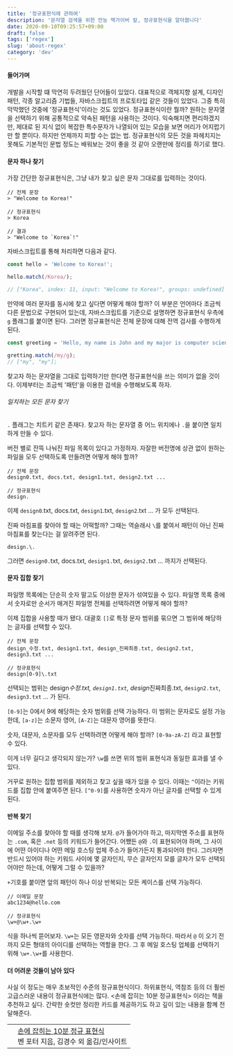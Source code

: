 ```yaml
---
title: '정규표현식에 관하여'
description: '문자열 검색을 위한 만능 맥가이버 칼, 정규표현식을 알아봅니다'
date: 2020-09-10T09:25:57+09:00
draft: false
tags: ['regex']
slug: 'about-regex'
category: 'dev'
---
```


#### 들어가며

개발을 시작할 떄 막연히 두려웠던 단어들이 있었다. 대표적으로 객체지향 설계, 디자인 패턴, 각종 알고리즘 기법들, 자바스크립트의 프로토타입 같은 것들이 있었다. 그중 특히 막막했던 것중에 '정규표현식'이라는 것도 있었다. 정규표현식이란 뭘까? 원하는 문자열을 선택하기 위해 공통적으로 약속된 패턴을 사용하는 것이다. 익숙해지면 편리하겠지만, 제대로 된 지식 없이 복잡한 특수문자가 나열되어 있는 모습을 보면 머리가 어지럽기만 할 뿐이다. 하지만 언제까지 피할 수는 없는 법. 정규표현식의 모든 것을 파헤치지는 못해도 기본적인 문법 정도는 배워보는 것이 좋을 것 같아 오랜만에 정리를 하기로 했다.

#### 문자 하나 찾기

가장 간단한 정규표현식은, 그냥 내가 찾고 싶은 문자 그대로를 입력하는 것이다.

```
// 전체 문장
> "Welcome to Korea!"

// 정규표현식
> Korea

// 결과
> "Welcome to `Korea`!"
```

자바스크립트를 통해 처리하면 다음과 같다.

```javascript
const hello = 'Welcome to Korea!';

hello.match(/Korea/);

// ["Korea", index: 11, input: "Welcome to Korea!", groups: undefined]
```

만약에 여러 문자를 동시에 찾고 싶다면 어떻게 해야 할까? 이 부분은 언어마다 조금씩 다른 문법으로 구현되어 있는데, 자바스크립트를 기준으로 설명하면 정규표현식 우측에 `g` 플래그를 붙이면 된다. 그러면 정규표현식은 전체 문장에 대해 전역 검사를 수행하게 된다.

```javascript
const greeting = 'Hello, my name is John and my major is computer science.';

gretting.match(/my/g);
// ["my", "my"];
```

찾고자 하는 문자열을 그대로 입력하기만 한다면 정규표현식을 쓰는 의미가 없을 것이다. 이제부터는 조금씩 '패턴'을 이용한 검색을 수행해보도록 하자.

###### 일치하는 모든 문자 찾기

`.` 플래그는 치트키 같은 존재다. 찾고자 하는 문자열 중 어느 위치에나 `.`을 붙이면 일치하게 만들 수 있다.

버전 별로 잔뜩 나눠진 파일 목록이 있다고 가정하자. 자잘한 버전명에 상관 없이 원하는 파일을 모두 선택하도록 만들려면 어떻게 해야 할까?

```
// 전체 문장
design0.txt, docs.txt, design1.txt, design2.txt ...

// 정규표현식
design.
```

이제 `design0`.txt, docs.txt, `design1`.txt, `design2`.txt ... 가 모두 선택된다.

진짜 마침표를 찾아야 할 때는 어떡할까? 그때는 역슬래시 `\`를 붙여서 패턴이 아닌 진짜 마침표를 찾는다는 걸 알려주면 된다.

```
design.\.
```

그러면 `design0.`txt, docs.txt, `design1.`txt, `design2.`txt ... 까지가 선택된다.

#### 문자 집합 찾기

파일명 목록에는 단순히 숫자 말고도 이상한 문자가 섞여있을 수 있다. 파일명 목록 중에서 숫자로만 순서가 매겨진 파일명 전체를 선택하려면 어떻게 해야 할까?

이제 집합을 사용할 때가 됐다. 대괄호 `[]`로 특정 문자 범위를 묶으면 그 범위에 해당하는 글자를 선택할 수 있다.

```
// 전체 문장
design_수정.txt, design1.txt, design_진짜최종.txt, design2.txt, design3.txt ...

// 정규표현식
design[0-9]\.txt

```

선택되는 범위는 design*수정.txt, `design1.txt`, design*진짜최종.txt, `design2.txt`, `design3.txt` ... 가 된다.

`[0-9]`는 0에서 9에 해당하는 숫자 범위를 선택 가능하다. 이 범위는 문자로도 설정 가능한데, `[a-z]`는 소문자 영어, `[A-Z]`는 대문자 영어를 뜻한다.

숫자, 대문자, 소문자를 모두 선택하려면 어떻게 해야 할까? `[0-9a-zA-Z]` 라고 표현할 수 있다.

이게 너무 길다고 생각되지 않는가? `\w`를 쓰면 위의 범위 표현식과 동일한 효과를 낼 수 있다.

거꾸로 원하는 집합 범위를 제외하고 찾고 싶을 때가 있을 수 있다. 이때는 `^`이라는 키워드를 집합 안에 붙여주면 된다. `[^0-9]`를 사용하면 숫자가 아닌 글자를 선택할 수 있게 된다.

#### 반복 찾기

이메일 주소를 찾아야 할 때를 생각해 보자. `@`가 들어가야 하고, 마지막엔 주소를 표현하는 `.com`, 혹은 `.net` 등의 키워드가 들어간다. 어쨌든 `@`와 `.`이 표현되어야 하며, 그 사이에 어떤 아이디나 어떤 메일 호스팅 업체 주소가 들어가든지 통과되어야 한다. 그러자면 반드시 있어야 하는 키워드 사이에 몇 글자인지, 무슨 글자인지 모를 글자가 모두 선택되어야만 하는데, 어떻게 그럴 수 있을까?

`+`기호를 붙이면 앞의 패턴이 하나 이상 반복되는 모든 케이스를 선택 가능하다.

```
// 이메일 문장
abc1234@hello.com

// 정규표현식
\w+@\w+.\w+
```

식을 하나씩 뜯어보자. `\w+`는 모든 영문자와 숫자를 선택 가능하다. 따라서 `@` 이 오기 전까지 모든 형태의 아이디를 선택하는 역할을 한다. 그 후 메일 호스팅 업체를 선택하기 위해 `\w+.\w+`를 사용한다.

#### 더 어려운 것들이 남아 있다

사실 이 정도는 매우 초보적인 수준의 정규표현식이다. 하위표현식, 역참조 등의 더 훨씬 고급스러운 내용이 정규표현식에는 많다. <손에 잡히는 10분 정규표현식> 이라는 책을 추천하고 싶다. 간략한 숏컷만 정리한 카드를 제공하기도 하고 깊이 있는 내용을 함꼐 전달해준다.

<div class="ttbReview"><table><tbody><tr><td><a href="https://www.aladin.co.kr/shop/wproduct.aspx?ItemId=196607460&amp;ttbkey=ttbdiavelo1719001&amp;COPYPaper=1" target="_blank"><img src="https://image.aladin.co.kr/product/19660/74/coveroff/8966262368_1.jpg" alt="" border="0"/></a></td><td align="left"  style="vertical-align:top;"><a href="https://www.aladin.co.kr/shop/wproduct.aspx?ItemId=196607460&amp;ttbkey=ttbdiavelo1719001&amp;COPYPaper=1" target="_blank" class="aladdin_title">손에 잡히는 10분 정규 표현식</a><br/>벤 포터 지음, 김경수 외 옮김/인사이트</td></tr></tbody></table></div>
